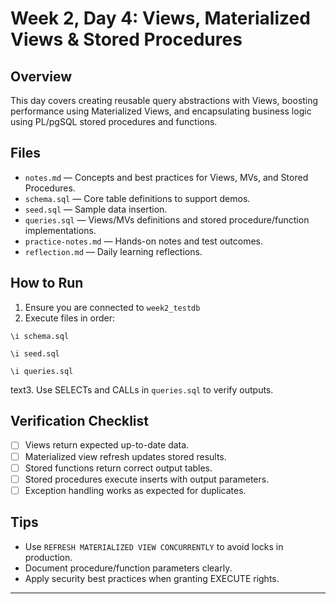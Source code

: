 # Week 2, Day 4: Views, Materialized Views & Stored Procedures

## Overview

This day covers creating reusable query abstractions with Views, boosting performance using Materialized Views, and encapsulating business logic using PL/pgSQL stored procedures and functions.

## Files

- `notes.md` — Concepts and best practices for Views, MVs, and Stored Procedures.
- `schema.sql` — Core table definitions to support demos.
- `seed.sql` — Sample data insertion.
- `queries.sql` — Views/MVs definitions and stored procedure/function implementations.
- `practice-notes.md` — Hands-on notes and test outcomes.
- `reflection.md` — Daily learning reflections.

## How to Run

1. Ensure you are connected to `week2_testdb`
2. Execute files in order:
```
\i schema.sql

\i seed.sql

\i queries.sql
```
text3. Use SELECTs and CALLs in `queries.sql` to verify outputs.

## Verification Checklist

- [ ] Views return expected up-to-date data.
- [ ] Materialized view refresh updates stored results.
- [ ] Stored functions return correct output tables.
- [ ] Stored procedures execute inserts with output parameters.
- [ ] Exception handling works as expected for duplicates.

## Tips

- Use `REFRESH MATERIALIZED VIEW CONCURRENTLY` to avoid locks in production.
- Document procedure/function parameters clearly.
- Apply security best practices when granting EXECUTE rights.

---
